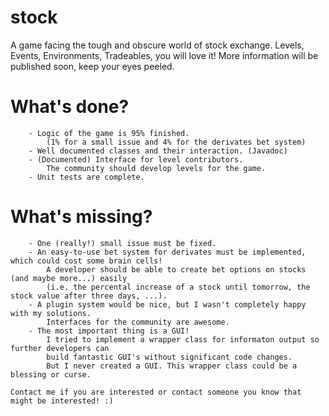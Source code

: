 stock
=====

A game facing the tough and obscure world of stock exchange. Levels, Events, Environments, Tradeables, you will love it! More information will be published soon, keep your eyes peeled.


What's done?
============
		- Logic of the game is 95% finished.
			(1% for a small issue and 4% for the derivates bet system)
		- Well documented classes and their interaction. (Javadoc)
		- (Documented) Interface for level contributors. 
			The community should develop levels for the game.
		- Unit tests are complete.
					
What's missing?
===============

		- One (really!) small issue must be fixed.
		- An easy-to-use bet system for derivates must be implemented, which could cost some brain cells!
			A developer should be able to create bet options on stocks (and maybe more...) easily 
			(i.e. the percental increase of a stock until tomorrow, the stock value after three days, ...).
		- A plugin system would be nice, but I wasn't completely happy with my solutions.
			Interfaces for the community are awesome.
		- The most important thing is a GUI!
			I tried to implement a wrapper class for informaton output so further developers can 
			build fantastic GUI's without significant code changes.
			But I never created a GUI. This wrapper class could be a blessing or curse.
						
	Contact me if you are interested or contact someone you know that might be interested! :)
